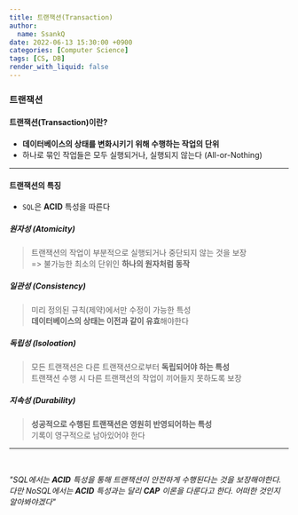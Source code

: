 ```yaml
---
title: 트랜잭션(Transaction)
author:
  name: SsankQ
date: 2022-06-13 15:30:00 +0900
categories: [Computer Science]
tags: [CS, DB]
render_with_liquid: false
---
```


### 트랜잭션

#### **트랜잭션(Transaction)이란?**

- **데이터베이스의 상태를 변화시키기 위해 수행하는 작업의 단위**
- 하나로 묶인 작업들은 모두 실행되거나, 실행되지 않는다 (All-or-Nothing)

---

#### **트랜잭션의 특징**

- `SQL`은 **ACID** 특성을 따른다

##### 원자성 (Atomicity)

> 트랜잭션의 작업이 부분적으로 실행되거나 중단되지 않는 것을 보장  
> => 불가능한 최소의 단위인 **하나의 원자처럼 동작**

##### 일관성 (Consistency)

> 미리 정의된 규칙(제약)에서만 수정이 가능한 특성  
> **데이터베이스의 상태는 이전과 같이 유효**해야한다

##### 독립성 (Isoloation)

> 모든 트랜잭션은 다른 트랜잭션으로부터 **독립되어야 하는 특성**  
> 트랜잭션 수행 시 다른 트랜잭션의 작업이 끼어들지 못하도록 보장

##### 지속성 (Durability)

> **성공적으로 수행된 트랜잭션은 영원히 반영되어하는 특성**  
> 기록이 영구적으로 남아있어야 한다

---

<br>

_"SQL에서는 **ACID** 특성을 통해 트랜잭션이 안전하게 수행된다는 것을 보장해야한다.  
다만 NoSQL에서는 **ACID** 특성과는 달리 **CAP** 이론을 다룬다고 한다. 어떠한 것인지 알아봐야겠다"_
